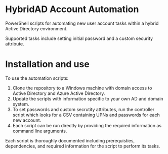 # HybridAD Account Automation

PowerShell scripts for automating new user account tasks within a hybrid Active Directory environment. 

Supported tasks include setting initial password and a custom security attribute.

# Installation and use

To use the automation scripts: 

1. Clone the repository to a Windows machine with domain access to Active Directory and Azure Active Directory.
2. Update the scripts with information specific to your own AD and domain system.
3. To set passwords and custom secrutity attributes, run the controller script which looks for a CSV containing UPNs and passwords for each new account.
4. Each script can be run directly by providing the required information as command line arguments.

Each script is thoroughly documented including prerequisties, dependencies, and required information for the script to perform its tasks.
